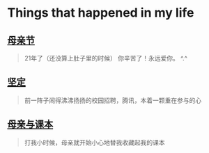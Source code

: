 # Things that happened in my life

## [母亲节](mothers-day/2014.md)

> 21年了（还没算上肚子里的时候） 你辛苦了！永远爱你。 ^.^

## [坚定](being-determined.md)

> 前一阵子闹得沸沸扬扬的校园招聘，腾讯，本着一颗重在参与的心

## [母亲与课本](mom-and-textbooks.md)

> 打我小时候，母亲就开始小心地替我收藏起我的课本
